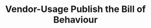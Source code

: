 ---
kind: module

title: Vendor-Usage Publish the Bill of Behaviour

description: |
  Extract the details from the yaml-profile, attach it to your build, sign and publish

name: module-2

createdAt: 2024-01-01
updatedAt: 2024-01-01
---
